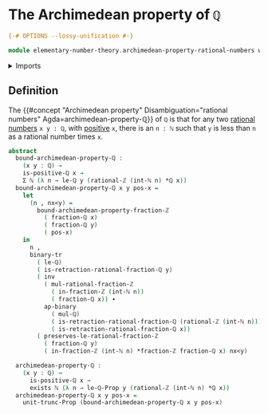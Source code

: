 # The Archimedean property of `ℚ`

```agda
{-# OPTIONS --lossy-unification #-}

module elementary-number-theory.archimedean-property-rational-numbers where
```

<details><summary>Imports</summary>

```agda
open import elementary-number-theory.archimedean-property-integer-fractions
open import elementary-number-theory.integer-fractions
open import elementary-number-theory.integers
open import elementary-number-theory.multiplication-integer-fractions
open import elementary-number-theory.multiplication-rational-numbers
open import elementary-number-theory.natural-numbers
open import elementary-number-theory.positive-rational-numbers
open import elementary-number-theory.rational-numbers
open import elementary-number-theory.strict-inequality-rational-numbers

open import foundation.action-on-identifications-binary-functions
open import foundation.binary-transport
open import foundation.propositional-truncations
open import foundation.dependent-pair-types
open import foundation.existential-quantification
open import foundation.identity-types
```

</details>

## Definition

The
{{#concept "Archimedean property" Disambiguation="rational numbers" Agda=archimedean-property-ℚ}}
of `ℚ` is that for any two
[rational numbers](elementary-number-theory.rational-numbers.md) `x y : ℚ`, with
[positive](elementary-number-theory.positive-rational-numbers.md) `x`, there is
an `n : ℕ` such that `y` is less than `n` as a rational number times `x`.

```agda
abstract
  bound-archimedean-property-ℚ :
    (x y : ℚ) →
    is-positive-ℚ x →
    Σ ℕ (λ n → le-ℚ y (rational-ℤ (int-ℕ n) *ℚ x))
  bound-archimedean-property-ℚ x y pos-x =
    let
      (n , nx<y) =
        bound-archimedean-property-fraction-ℤ
          ( fraction-ℚ x)
          ( fraction-ℚ y)
          ( pos-x)
    in
      n ,
      binary-tr
        ( le-ℚ)
        ( is-retraction-rational-fraction-ℚ y)
        ( inv
          ( mul-rational-fraction-ℤ
            ( in-fraction-ℤ (int-ℕ n))
            ( fraction-ℚ x)) ∙
          ap-binary
            ( mul-ℚ)
            ( is-retraction-rational-fraction-ℚ (rational-ℤ (int-ℕ n)))
            ( is-retraction-rational-fraction-ℚ x))
        ( preserves-le-rational-fraction-ℤ
          ( fraction-ℚ y)
          ( in-fraction-ℤ (int-ℕ n) *fraction-ℤ fraction-ℚ x) nx<y)

  archimedean-property-ℚ :
    (x y : ℚ) →
      is-positive-ℚ x →
      exists ℕ (λ n → le-ℚ-Prop y (rational-ℤ (int-ℕ n) *ℚ x))
  archimedean-property-ℚ x y pos-x =
    unit-trunc-Prop (bound-archimedean-property-ℚ x y pos-x)
```
